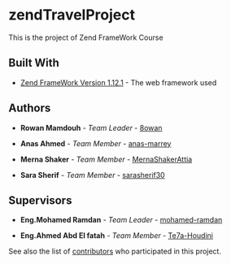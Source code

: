 # zendTravelProject

This is the project of Zend FrameWork Course 

## Built With

* [Zend FrameWork Version 1.12.1](https://framework.zend.com/manual/1.12/en/learning.quickstart.html) - The web framework used

## Authors

* **Rowan Mamdouh** - *Team Leader* - [8owan](https://github.com/8owan)

* **Anas Ahmed** - *Team Member* - [anas-marrey](https://github.com/anas-marrey)

* **Merna Shaker** - *Team Member* - [MernaShakerAttia](https://github.com/MernaShakerAttia)

* **Sara Sherif** - *Team Member* - [sarasherif30](https://github.com/sarasherif30)

## Supervisors

* **Eng.Mohamed Ramdan** - *Team Leader* - [mohamed-ramdan](https://github.com/mohamed-ramdan)

* **Eng.Ahmed Abd El fatah** - *Team Member* - [Te7a-Houdini](https://github.com/Te7a-Houdini)

See also the list of [contributors](https://github.com/8owan/zendTravelProject/graphs/contributors) who participated in this project.
